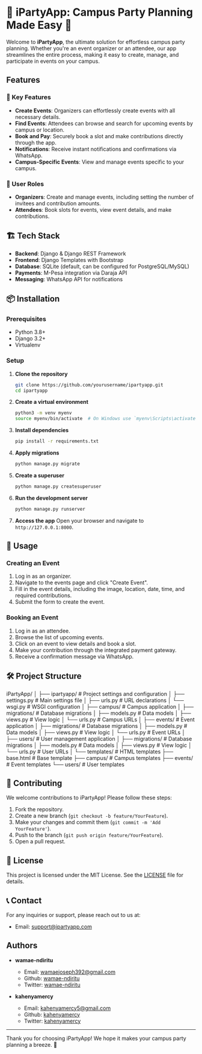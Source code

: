 # 🎉 iPartyApp: Campus Party Planning Made Easy 🎉

Welcome to **iPartyApp**, the ultimate solution for effortless campus party planning. Whether you're an event organizer or an attendee, our app streamlines the entire process, making it easy to create, manage, and participate in events on your campus.

## Features

### 🚀 Key Features
- **Create Events**: Organizers can effortlessly create events with all necessary details.
- **Find Events**: Attendees can browse and search for upcoming events by campus or location.
- **Book and Pay**: Securely book a slot and make contributions directly through the app.
- **Notifications**: Receive instant notifications and confirmations via WhatsApp.
- **Campus-Specific Events**: View and manage events specific to your campus.

### 🎨 User Roles
- **Organizers**: Create and manage events, including setting the number of invitees and contribution amounts.
- **Attendees**: Book slots for events, view event details, and make contributions.

## 🏗️ Tech Stack
- **Backend**: Django & Django REST Framework
- **Frontend**: Django Templates with Bootstrap
- **Database**: SQLite (default, can be configured for PostgreSQL/MySQL)
- **Payments**: M-Pesa integration via Daraja API
- **Messaging**: WhatsApp API for notifications

## 📦 Installation

### Prerequisites
- Python 3.8+
- Django 3.2+
- Virtualenv

### Setup
1. **Clone the repository**
    ```bash
    git clone https://github.com/yourusername/ipartyapp.git
    cd ipartyapp
    ```

2. **Create a virtual environment**
    ```bash
    python3 -m venv myenv
    source myenv/bin/activate  # On Windows use `myenv\Scripts\activate`
    ```

3. **Install dependencies**
    ```bash
    pip install -r requirements.txt
    ```

4. **Apply migrations**
    ```bash
    python manage.py migrate
    ```

5. **Create a superuser**
    ```bash
    python manage.py createsuperuser
    ```

6. **Run the development server**
    ```bash
    python manage.py runserver
    ```

7. **Access the app**
    Open your browser and navigate to `http://127.0.0.1:8000`.

## 🚀 Usage

### Creating an Event
1. Log in as an organizer.
2. Navigate to the events page and click "Create Event".
3. Fill in the event details, including the image, location, date, time, and required contributions.
4. Submit the form to create the event.

### Booking an Event
1. Log in as an attendee.
2. Browse the list of upcoming events.
3. Click on an event to view details and book a slot.
4. Make your contribution through the integrated payment gateway.
5. Receive a confirmation message via WhatsApp.

## 🛠️ Project Structure

iPartyApp/
│
├── ipartyapp/ # Project settings and configuration
│ ├── settings.py # Main settings file
│ ├── urls.py # URL declarations
│ └── wsgi.py # WSGI configuration
│
├── campus/ # Campus application
│ ├── migrations/ # Database migrations
│ ├── models.py # Data models
│ ├── views.py # View logic
│ └── urls.py # Campus URLs
│
├── events/ # Event application
│ ├── migrations/ # Database migrations
│ ├── models.py # Data models
│ ├── views.py # View logic
│ └── urls.py # Event URLs
│
├── users/ # User management application
│ ├── migrations/ # Database migrations
│ ├── models.py # Data models
│ ├── views.py # View logic
│ └── urls.py # User URLs
│
└── templates/ # HTML templates
├── base.html # Base template
├── campus/ # Campus templates
├── events/ # Event templates
└── users/ # User templates


## 🤝 Contributing

We welcome contributions to iPartyApp! Please follow these steps:
1. Fork the repository.
2. Create a new branch (`git checkout -b feature/YourFeature`).
3. Make your changes and commit them (`git commit -m 'Add YourFeature'`).
4. Push to the branch (`git push origin feature/YourFeature`).
5. Open a pull request.

## 📄 License

This project is licensed under the MIT License. See the [LICENSE](LICENSE) file for details.

## 📞 Contact

For any inquiries or support, please reach out to us at:
- Email: support@ipartyapp.com


## Authors

- **wamae-ndiritu**
    - Email: wamaejoseph392@gmail.com
    - Github: [wamae-ndiritu](https://github.com/wamae-ndiritu)
    - Twitter: [wamae-ndiritu](https://twitter.com/wamae-ndiritu)

- **kahenyamercy**
    - Email: kahenyamercy5@gmail.com
    - Github: [kahenyamercy](https://github.com/kahenyamercy)
    - Twitter: [kahenyamercy](https://twitter.com/kahenyamercy)

---

Thank you for choosing iPartyApp! We hope it makes your campus party planning a breeze. 🎉

